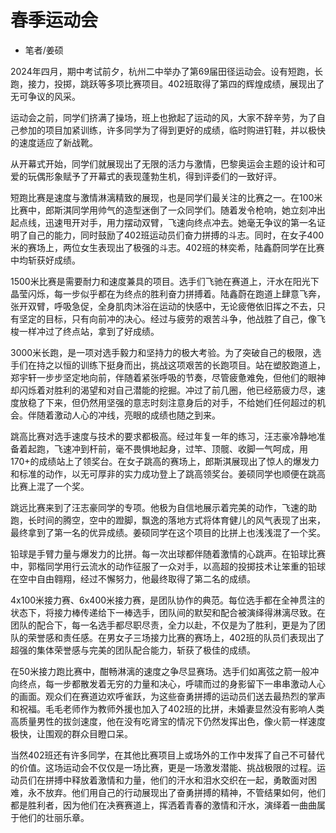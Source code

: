 # 春季运动会
* 笔者/姜硕

2024年四月，期中考试前夕，杭州二中举办了第69届田径运动会。设有短跑，长跑，接力，投掷，跳跃等多项比赛项目。402班取得了第四的辉煌成绩，展现出了无可争议的风采。

运动会之前，同学们挤满了操场，班上也掀起了运动的风，大家不辞辛劳，为了自己参加的项目加紧训练，许多同学为了得到更好的成绩，临时购进钉鞋，并以极快的速度适应了新战靴。

从开幕式开始，同学们就展现出了无限的活力与激情，巴黎奥运会主题的设计和可爱的玩偶形象赋予了开幕式的表现蓬勃生机，得到评委们的一致好评。

短跑比赛是速度与激情淋漓精致的展现，也是同学们最关注的比赛之一。在100米比赛中，郎斯淇同学用帅气的造型迷倒了一众同学们。随着发令枪响，她立刻冲出起点线，迅速甩开对手，用力摆动双臂，飞速向终点冲去。她毫无争议的第一名证明了自己的能力，同时鼓励了402班运动员们奋力拼搏的斗志。同时，在女子400米的赛场上，两位女生表现出了极强的斗志。402班的林奕希，陆鑫蔚同学在比赛中均斩获好成绩。

1500米比赛是需要耐力和速度兼具的项目。选手们飞驰在赛道上，汗水在阳光下晶莹闪烁，每一步似乎都在为终点的胜利奋力拼搏着。陆鑫蔚在跑道上肆意飞奔，张开双臂，呼吸急促，全身肌肉沐浴在运动的快感中，无论疲倦依旧挥之不去，只有坚定的目标，只有向前冲的决心。经过与疲劳的艰苦斗争，他战胜了自己，像飞梭一样冲过了终点站，拿到了好成绩。

3000米长跑，是一项对选手毅力和坚持力的极大考验。为了突破自己的极限，选手们在持之以恒的训练下挺身而出，挑战这项艰苦的长跑项目。站在塑胶跑道上，郑宇轩一步步坚定地向前，伴随着紧张呼吸的节奏，尽管疲惫难免，但他们的眼神却闪烁着对胜利的渴望和对自己潜能的挖掘。冲过了前几圈，他已经筋疲力尽，速度放稳了下来，但仍然用坚强的意志时刻注意身后的对手，不给她们任何超过的机会。伴随着激动人心的冲线，亮眼的成绩也随之到来。

跳高比赛对选手速度与技术的要求都极高。经过年复一年的练习，汪志豪冷静地准备着起跑，飞速冲到杆前，毫不畏惧地起身，过竿、顶髋、收脚一气呵成，用170+的成绩站上了领奖台。在女子跳高的赛场上，郎斯淇展现出了惊人的爆发力和标准的动作，以无可厚非的实力成功登上了跳高领奖台。姜硕同学也顺便在跳高比赛上混了一个奖。

跳远比赛来到了汪志豪同学的专项。他极为自信地展示着完美的动作，飞速的助跑，长时间的腾空，空中的蹬脚，飘逸的落地方式将体育健儿的风气表现了出来，最终拿到了第一名的优异成绩。姜硕同学在这个项目的比拼上也浅浅混了一个奖。

铅球是手臂力量与爆发力的比拼。每一次出球都伴随着激情的心跳声。在铅球比赛中，郭楷同学用行云流水的动作征服了一众对手，以高超的投掷技术让笨重的铅球在空中自由翱翔，经过不懈努力，他最终取得了第二名的成绩。

4x100米接力赛、6x400米接力赛，是团队协作的典范。每位选手都在全神贯注的状态下，将接力棒传递给下一棒选手，团队间的默契和配合被演绎得淋漓尽致。在团队的配合下，每一名选手都尽职尽责，全力以赴，不仅是为了胜利，更是为了团队的荣誉感和责任感。在男女子三场接力比赛的赛场上，402班的队员们表现出了超强的集体荣誉感与完美的团队配合能力，斩获了极佳的成绩。

在50米接力跑比赛中，酣畅淋漓的速度之争尽显赛场。选手们如离弦之箭一般冲向终点，每一步都散发着无穷的力量和决心，呼啸而过的身影留下一串串激动人心的画面。观众们在赛道边欢呼雀跃，为这些奋勇拼搏的运动员们送去最热烈的掌声和祝福。毛毛老师作为教师外援也加入了402班的比拼，未婚妻显然没有影响人类高质量男性的拔剑速度，他在没有吃肾宝的情况下仍然发挥出色，像火箭一样速度极快，让围观的群众目瞪口呆。

当然402班还有许多同学，在其他比赛项目上或场外的工作中发挥了自己不可替代的价值。这场运动会不仅仅是一场比赛，更是一场激发潜能、挑战极限的过程。运动员们在拼搏中释放着激情和力量，他们的汗水和泪水交织在一起，勇敢面对困难，永不放弃。他们用自己的行动展现出了奋勇拼搏的精神，不管结果如何，他们都是胜利者，因为他们在决赛赛道上，挥洒着青春的激情和汗水，演绎着一曲曲属于他们的壮丽乐章。